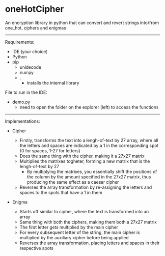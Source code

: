 # oneHotCipher

An encryption library in python that can convert and revert strings into/from one_hot, ciphers and enigmas

------------------------------------------------------

Requirements:
- IDE (your choice)
- Python
- pip
    - unidecode
    - numpy
    - .
        - installs the internal library   

File to run in the IDE:
- demo.py
    - need to open the folder on the explorer (left) to access the functions

------------------------------------------------------

Implementations:
- Cipher
    - Firstly, transforms the text into a lengh-of-text by 27 array, where all the letters and spaces are indicated by a 1 in the corresponding spot (0 for spaces, 1-27 for letters)
    - Does the same thing with the cipher, making it a 27x27 matrix
    - Multiplies the matrixes togheter, forming a new matrix that is the lengh-of-text by 27
        - By multiplying the matrixes, you essentially shift the positions of the column by the amount specified in the 27x27 matrix, thus producing the same effect as a caesar cipher
    - Reverses the array transformation by re-assigning the letters and spaces to the spots that have a 1 in them
    
- Enigma
    - Starts off similar to cipher, where the text is transformed into an array
    - Same thing with both the ciphers, making them both a 27x27 matrix
    - The first letter gets multiplied by the main cipher
    - For every subsequent letter of the string, the main cipher is multiplied by the auxiliary cipher before being applied
    - Reverses the array transformation, placing letters and spaces in their respective spots
